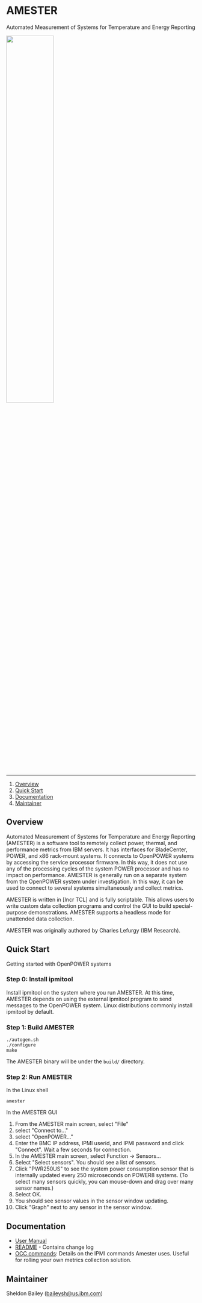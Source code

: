 <!--
(C) Copyright IBM Corporation 2011, 2016
-->
# **AMESTER**
Automated Measurement of Systems for Temperature and Energy Reporting

<img src="amester.jpg" width="50%">

----

1. [Overview](#overview)
2. [Quick Start](#quick-start)
3. [Documentation](#documentation)
4. [Maintainer](#maintainer)

## Overview

Automated Measurement of Systems for Temperature and Energy Reporting (AMESTER)
is a software tool to remotely collect power, thermal, and performance metrics
from IBM servers. It has interfaces for BladeCenter, POWER, and x86 rack-mount
systems. It connects to OpenPOWER systems by accessing the service processor
firmware. In this way, it does not use any of the processing cycles of the
system POWER processor and has no impact on performance. AMESTER is generally
run on a separate system from the OpenPOWER system under investigation. In this
way, it can be used to connect to several systems simultaneously and collect
metrics.

AMESTER is written in [Incr TCL] and is fully scriptable. This allows users to
write custom data collection programs and control the GUI to build
special-purpose demonstrations. AMESTER supports a headless mode for unattended
data collection.

AMESTER was originally authored by Charles Lefurgy (IBM Research).

## Quick Start

Getting started with OpenPOWER systems

### Step 0: Install ipmitool

Install ipmitool on the system where you run AMESTER. At this time,
AMESTER depends on using the external ipmitool program to send
messages to the OpenPOWER system.  Linux distributions commonly
install ipmitool by default.

### Step 1: Build AMESTER

    ./autogen.sh
    ./configure
    make

The AMESTER binary will be under the `build/` directory.

### Step 2: Run AMESTER

In the Linux shell

    amester

In the AMESTER GUI

1. From the AMESTER main screen, select "File"
2. select "Connect to..."
3. select "OpenPOWER..."
4. Enter the BMC IP address, IPMI userid, and IPMI password
   and click "Connect". Wait a few seconds for connection.
5. In the AMESTER main screen, select Function -> Sensors...
6. Select "Select sensors". You should see a list of sensors.
7. Click "PWR250US" to see the system power consumption sensor that is
   internally updated every 250 microseconds on POWER8 systems.  (To select
   many sensors quickly, you can mouse-down and drag over many sensor names.)
8. Select OK.
9. You should see sensor values in the sensor window updating.
10. Click "Graph" next to any sensor in the sensor window.

## Documentation
* [User Manual](vfs/doc/manual.txt)
* [README](vfs/doc/README.txt) - Contains change log
* [OCC commands](https://github.com/open-power/docs/blob/master/occ/OCC_ipmitool_sensors.pdf):
  Details on the IPMI commands Amester uses. Useful for rolling your own
  metrics collection solution.

## Maintainer
Sheldon Bailey (baileysh@us.ibm.com)
